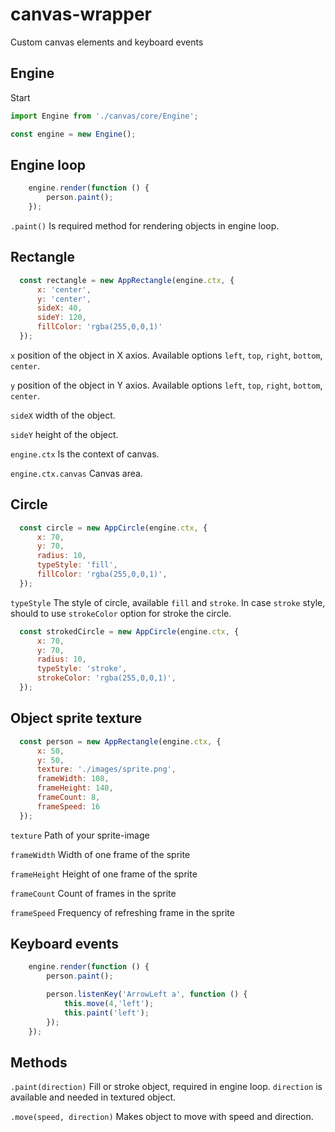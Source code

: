 # canvas-wrapper
Custom canvas elements and keyboard events

## Engine

Start

```javascript
import Engine from './canvas/core/Engine';

const engine = new Engine();
```

## Engine loop

```javascript
    engine.render(function () {
        person.paint();
    });
```

`.paint()`
Is required method for rendering objects in engine loop.

## Rectangle

```javascript
  const rectangle = new AppRectangle(engine.ctx, {
      x: 'center',
      y: 'center',
      sideX: 40,
      sideY: 120,
      fillColor: 'rgba(255,0,0,1)'
  });
```

`x` position of the object in X axios. Available options `left`, `top`, `right`, `bottom`, `center`.

`y` position of the object in Y axios. Available options `left`, `top`, `right`, `bottom`, `center`.

`sideX` width of the object.

`sideY` height of the object.

`engine.ctx` Is the context of canvas.

`engine.ctx.canvas` Canvas area.

## Circle

```javascript
  const circle = new AppCircle(engine.ctx, {
      x: 70,
      y: 70,
      radius: 10,
      typeStyle: 'fill',
      fillColor: 'rgba(255,0,0,1)',
  });
```

`typeStyle`
The style of circle, available `fill` and `stroke`. In case `stroke` style, should to use `strokeColor` option for stroke the circle.

```javascript
  const strokedCircle = new AppCircle(engine.ctx, {
      x: 70,
      y: 70,
      radius: 10,
      typeStyle: 'stroke',
      strokeColor: 'rgba(255,0,0,1)',
  });
```

## Object sprite texture

```javascript
  const person = new AppRectangle(engine.ctx, {
      x: 50,
      y: 50,
      texture: './images/sprite.png',
      frameWidth: 108,
      frameHeight: 140,
      frameCount: 8,
      frameSpeed: 16
  });
```

`texture`
Path of your sprite-image

`frameWidth`
Width of one frame of the sprite

`frameHeight`
Height of one frame of the sprite

`frameCount`
Count of frames in the sprite

`frameSpeed`
Frequency of refreshing frame in the sprite

## Keyboard events

```javascript
    engine.render(function () {
        person.paint();

        person.listenKey('ArrowLeft a', function () {
            this.move(4,'left');
            this.paint('left');
        });
    });
```

## Methods

`.paint(direction)`
Fill or stroke object, required in engine loop. `direction` is available and needed in textured object.

`.move(speed, direction)`
Makes object to move with speed and direction.